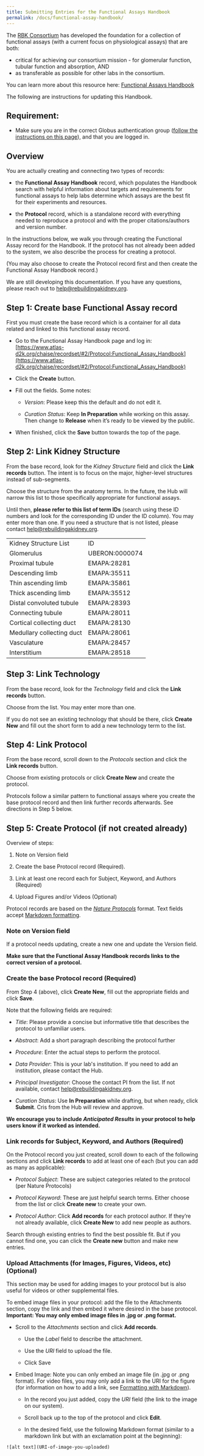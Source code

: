 ```yaml
---
title: Submitting Entries for the Functional Assays Handbook
permalink: /docs/functional-assay-handbook/
---
```


The [RBK Consortium](https://www.atlas-d2k.org/rebuildingakidney/) has developed the foundation for a collection of functional assays (with a current focus on physiological assays) that are both:

- critical for achieving our consortium mission - for glomerular function, tubular function and absorption, AND
- as transferable as possible for other labs in the consortium.

You can learn more about this resource here: [Functional Assays Handbook](https://www.atlas-d2k.org/resources/functional-assays/)

The following are instructions for updating this Handbook.

## Requirement:

* Make sure you are in the correct Globus authentication group ([follow the instructions on this page](accessing-gudmap-and-rbk-resources/)), and that you are logged in.

## Overview

You are actually creating and connecting two types of records:

* the **Functional Assay Handbook** record, which populates the Handbook search with helpful information about targets and requirements for functional assays to help labs determine which assays are the best fit for their experiments and resources.

* the **Protocol** record, which is a standalone record with everything needed to reproduce a protocol and with the proper citations/authors and version number.

In the instructions below, we walk you through creating the Functional Assay record for the Handbook. If the protocol has not already been added to the system, we also describe the process for creating a protocol.

(You may also choose to create the Protocol record first and then create the Functional Assay Handbook record.)

We are still developing this documentation. If you have any questions, please reach out to [help@rebuildingakidney.org](mailto:help@rebuildingakidney.org).

## Step 1: Create base Functional Assay record

First you must create the base record which is a container for all data related and linked to this functional assay record.

* Go to the Functional Assay Handbook page and log in: [https://www.atlas-d2k.org/chaise/recordset/#2/Protocol:Functional_Assay_Handbook](https://www.atlas-d2k.org/chaise/recordset/#2/Protocol:Functional_Assay_Handbook)

* Click the **Create** button.

* Fill out the fields. Some notes:

    * *Version*: Please keep this the default and do not edit it.

    * *Curation Status*: Keep **In Preparation** while working on this assay. Then change to **Release** when it’s ready to be viewed by the public.

* When finished, click the **Save** button towards the top of the page.

## Step 2: Link Kidney Structure

From the base record, look for the *Kidney Structure* field and click the **Link records** button. The intent is to focus on the major, higher-level structures instead of sub-segments.

Choose the structure from the anatomy terms. In the future, the Hub will narrow this list to those specifically appropriate for functional assays.

Until then, **please refer to this list of term IDs** (search using these ID numbers and look for the corresponding ID under the ID column). You may enter more than one. If you need a structure that is not listed, please contact [help@rebuildingakidney.org](mailto:help@rebuildingakidney.org).

<table>
  <tr>
    <td>Kidney Structure List</td>
    <td>ID</td>
  </tr>
  <tr>
    <td>Glomerulus</td>
    <td>UBERON:0000074</td>
  </tr>
  <tr>
    <td>Proximal tubule</td>
    <td>EMAPA:28281</td>
  </tr>
  <tr>
    <td>Descending limb</td>
    <td>EMAPA:35511</td>
  </tr>
  <tr>
    <td>Thin ascending limb</td>
    <td>EMAPA:35861</td>
  </tr>
  <tr>
    <td>Thick ascending limb</td>
    <td>EMAPA:35512</td>
  </tr>
  <tr>
    <td>Distal convoluted tubule</td>
    <td>EMAPA:28393</td>
  </tr>
  <tr>
    <td>Connecting tubule</td>
    <td>EMAPA:28011</td>
  </tr>
  <tr>
    <td>Cortical collecting duct</td>
    <td>EMAPA:28130</td>
  </tr>
  <tr>
    <td>Medullary collecting duct</td>
    <td>EMAPA:28061</td>
  </tr>
  <tr>
    <td>Vasculature</td>
    <td>EMAPA:28457</td>
  </tr>
  <tr>
    <td>Interstitium</td>
    <td>EMAPA:28518</td>
  </tr>
</table>


## Step 3: Link Technology

From the base record, look for the *Technology* field and click the **Link records** button.

Choose from the list. You may enter more than one.

If you do not see an existing technology that should be there, click **Create New** and fill out the short form to add a new technology term to the list.

## Step 4: Link Protocol

From the base record, scroll down to the *Protocols* section and click the **Link records** button.

Choose from existing protocols or click **Create New** and create the protocol.

Protocols follow a similar pattern to functional assays where you create the base protocol record and then link further records afterwards. See directions in Step 5 below.

## Step 5: Create Protocol (if not created already)

Overview of steps:

1. Note on Version field

2. Create the base Protocol record (Required).

3. Link at least one record each for Subject, Keyword, and Authors (Required)

4. Upload Figures and/or Videos (Optional)

Protocol records are based on the *[Nature Protocols](https://www.nature.com/nprot/for-authors/preparing-your-submission#protocol)* format. Text fields accept [Markdown formatting](/docs/formatting-with-markdown).

### Note on Version field

If a protocol needs updating, create a new one and update the Version field.

**Make sure that the Functional Assay Handbook records links to the correct version of a protocol.**

### Create the base Protocol record (Required)

From Step 4 (above), click **Create New**, fill out the appropriate fields and click **Save**.

Note that the following fields are required:

* *Title*: Please provide a concise but informative title that describes the protocol to unfamiliar users.

* *Abstract*: Add a short paragraph describing the protocol further

* *Procedure*: Enter the actual steps to perform the protocol.

* *Data Provider*: This is your lab's institution. If you need to add an institution, please contact the Hub.

* *Principal Investigator*: Choose the contact PI from the list. If not available, contact [help@rebuildingakidney.org](mailto:help@rebuildingakidney.org).

* *Curation Status*: Use **In Preparation** while drafting, but when ready, click **Submit**. Cris from the Hub will review and approve.

**We encourage you to include *Anticipated Results* in your protocol to help users know if it worked as intended.**


### Link records for Subject, Keyword, and Authors (Required)

On the Protocol record you just created, scroll down to each of the following sections and click **Link records** to add at least one of each (but you can add as many as applicable):

* *Protocol Subject*: These are subject categories related to the protocol (per Nature Protocols)

* *Protocol Keyword*: These are just helpful search terms. Either choose from the list or click **Create new** to create your own.

* *Protocol Author*: Click **Add records** for each protocol author. If they’re not already available, click **Create New** to add new people as authors.

Search through existing entries to find the best possible fit. But if you cannot find one, you can click the **Create new** button and make new entries.

### Upload Attachments (for Images, Figures, Videos, etc) (Optional)

This section may be used for adding images to your protocol but is also useful for videos or other supplemental files.

To embed image files in your protocol: add the file to the Attachments section, copy the link and then embed it where desired in the base protocol. **Important: You may only embed image files in .jpg or .png format.**

* Scroll to the *Attachments* section and click **Add records**.

    * Use the *Label* field to describe the attachment.

    * Use the *URI* field to upload the file.

    * Click Save

* Embed Image: Note you can only embed an image file (in .jpg or .png format). For video files, you may only add a link to the URI for the figure (for information on how to add a link, see [Formatting with Markdown](/docs/formatting-with-markdown)).

    * In the record you just added, copy the *URI* field (the link to the image on our system).

    * Scroll back up to the top of the protocol and click **Edit**.

    * In the desired field, use the following Markdown format (similar to a markdown link but with an exclamation point at the beginning):

```![alt text](URI-of-image-you-uploaded)```

